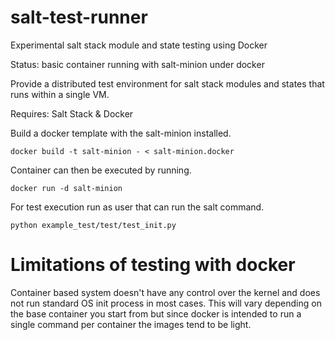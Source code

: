 salt-test-runner
================

Experimental salt stack module and state testing using Docker

Status: basic container running with salt-minion under docker

Provide a distributed test environment for salt stack modules and states that runs within a single VM.

Requires: Salt Stack & Docker 

Build a docker template with the salt-minion installed.

    docker build -t salt-minion - < salt-minion.docker

Container can then be executed by running.
    
    docker run -d salt-minion

For test execution run as user that can run the salt command.

    python example_test/test/test_init.py
    
Limitations of testing with docker
==================================

Container based system doesn't have any control over the kernel and does not run standard OS init process in most cases. This will vary depending on the base container you start from but since docker is intended to run a single command per container the images tend to be light.


